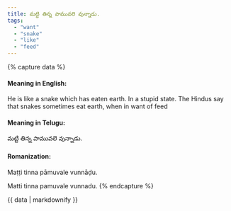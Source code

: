 ```yaml
---
title: మట్టి తిన్న పామువలె వున్నాడు.
tags:
  - "want"
  - "snake"
  - "like"
  - "feed"
---
```


{% capture data %}
#### Meaning in English:
He is like a snake which has eaten earth.
In a stupid state.
The Hindus say that snakes sometimes eat earth, when in want of feed

#### Meaning in Telugu:
మట్టి తిన్న పామువలె వున్నాడు.

#### Romanization:
Maṭṭi tinna pāmuvale vunnāḍu.

Matti tinna pamuvale vunnadu.
{% endcapture %}

{{ data | markdownify }}

